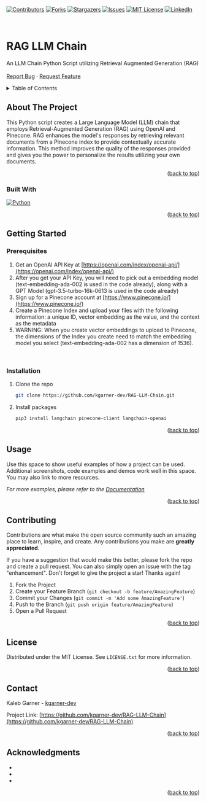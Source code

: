 <a name="readme-top"></a>

<!-- PROJECT SHIELDS -->
[![Contributors][contributors-shield]][contributors-url]
[![Forks][forks-shield]][forks-url]
[![Stargazers][stars-shield]][stars-url]
[![Issues][issues-shield]][issues-url]
[![MIT License][license-shield]][license-url]
[![LinkedIn][linkedin-shield]][linkedin-url]

<!-- PROJECT HEADER -->
<br />
<div>

<h1>RAG LLM Chain</h1>

  <p>
    An LLM Chain Python Script utilizing Retrieval Augmented Generation (RAG)
    <br />
    <br />
    <a href="https://github.com/kgarner-dev/RAG-LLM-Chain/issues/new?labels=bug&template=bug-report---.md">Report Bug</a>
    ·
    <a href="https://github.com/kgarner-dev/RAG-LLM-Chain/issues/new?labels=enhancement&template=feature-request---.md">Request Feature</a>
  </p>
</div>

<!-- TABLE OF CONTENTS -->
<details>
  <summary>Table of Contents</summary>
  <ol>
    <li>
      <a href="#about-the-project">About The Project</a>
      <ul>
        <li><a href="#built-with">Built With</a></li>
      </ul>
    </li>
    <li>
      <a href="#getting-started">Getting Started</a>
      <ul>
        <li><a href="#prerequisites">Prerequisites</a></li>
        <li><a href="#installation">Installation</a></li>
      </ul>
    </li>
    <li><a href="#usage">Usage</a></li>
    <li><a href="#contributing">Contributing</a></li>
    <li><a href="#license">License</a></li>
    <li><a href="#contact">Contact</a></li>
    <li><a href="#acknowledgments">Acknowledgments</a></li>
  </ol>
</details>



<!-- ABOUT THE PROJECT -->
## About The Project

This Python script creates a Large Language Model (LLM) chain that employs Retrieval-Augmented Generation (RAG) using OpenAI and Pinecone. RAG enhances the model's responses by retrieving relevant documents from a Pinecone index to provide contextually accurate information. This method improves the quality of the responses provided and gives you the power to personalize the results utilizing your own documents.

<p align="right">(<a href="#readme-top">back to top</a>)</p>

### Built With

[![Python][python]][python-url]

<p align="right">(<a href="#readme-top">back to top</a>)</p>

<!-- GETTING STARTED -->
## Getting Started

### Prerequisites

1. Get an OpenAI API Key at [https://openai.com/index/openai-api/](https://openai.com/index/openai-api/)
2. After you get your API Key, you will need to pick out a embedding model (text-embedding-ada-002 is used in the code already), along with a GPT Model (gpt-3.5-turbo-16k-0613 is used in the code already)
3. Sign up for a Pinecone account at [https://www.pinecone.io/](https://www.pinecone.io/)
4. Create a Pinecone Index and upload your files with the following information: a unique ID, vector embedding as the value, and the context as the metadata
5. WARNING: When you create vector embeddings to upload to Pinecone, the dimensions of the Index you create need to match the embedding model you select (text-embedding-ada-002 has a dimension of 1536).
<br />

### Installation

1. Clone the repo
   ```sh
   git clone https://github.com/kgarner-dev/RAG-LLM-Chain.git
   ```
2. Install packages
   ```sh
   pip3 install langchain pinecone-client langchain-openai
   ```

<p align="right">(<a href="#readme-top">back to top</a>)</p>

<!-- USAGE EXAMPLES -->
## Usage

Use this space to show useful examples of how a project can be used. Additional screenshots, code examples and demos work well in this space. You may also link to more resources.

_For more examples, please refer to the [Documentation](https://example.com)_

<p align="right">(<a href="#readme-top">back to top</a>)</p>

<!-- CONTRIBUTING -->
## Contributing

Contributions are what make the open source community such an amazing place to learn, inspire, and create. Any contributions you make are **greatly appreciated**.

If you have a suggestion that would make this better, please fork the repo and create a pull request. You can also simply open an issue with the tag "enhancement".
Don't forget to give the project a star! Thanks again!

1. Fork the Project
2. Create your Feature Branch (`git checkout -b feature/AmazingFeature`)
3. Commit your Changes (`git commit -m 'Add some AmazingFeature'`)
4. Push to the Branch (`git push origin feature/AmazingFeature`)
5. Open a Pull Request

<p align="right">(<a href="#readme-top">back to top</a>)</p>

<!-- LICENSE -->
## License

Distributed under the MIT License. See `LICENSE.txt` for more information.

<p align="right">(<a href="#readme-top">back to top</a>)</p>

<!-- CONTACT -->
## Contact

Kaleb Garner - [kgarner-dev](https://github.com/kgarner-dev)

Project Link: [https://github.com/kgarner-dev/RAG-LLM-Chain](https://github.com/kgarner-dev/RAG-LLM-Chain)

<p align="right">(<a href="#readme-top">back to top</a>)</p>

<!-- ACKNOWLEDGMENTS -->
## Acknowledgments

* []()
* []()
* []()

<p align="right">(<a href="#readme-top">back to top</a>)</p>



<!-- MARKDOWN LINKS & IMAGES -->
<!-- https://www.markdownguide.org/basic-syntax/#reference-style-links -->
[contributors-shield]: https://img.shields.io/github/contributors/kgarner-dev/RAG-LLM-Chain/images/logo.svg?style=for-the-badge
[contributors-url]: https://github.com/kgarner-dev/RAG-LLM-Chain/graphs/contributors
[forks-shield]: https://img.shields.io/github/forks/kgarner-dev/RAG-LLM-Chain/images/logo.svg?style=for-the-badge
[forks-url]: https://github.com/kgarner-dev/RAG-LLM-Chain/network/members
[stars-shield]: https://img.shields.io/github/stars/kgarner-dev/RAG-LLM-Chain/images/logo.svg?style=for-the-badge
[stars-url]: https://github.com/kgarner-dev/RAG-LLM-Chain/stargazers
[issues-shield]: https://img.shields.io/github/issues/kgarner-dev/RAG-LLM-Chain/images/logo.svg?style=for-the-badge
[issues-url]: https://github.com/kgarner-dev/RAG-LLM-Chain/issues
[license-shield]: https://img.shields.io/github/license/kgarner-dev/RAG-LLM-Chain/images/logo.svg?style=for-the-badge
[license-url]: https://github.com/kgarner-dev/RAG-LLM-Chain/blob/master/LICENSE.txt
[linkedin-shield]: https://img.shields.io/badge/-LinkedIn-black.svg?style=for-the-badge&logo=linkedin&colorB=555
[linkedin-url]: https://linkedin.com/in/kalebgarner/
[product-screenshot]: images/screenshot.png
[python]: https://img.shields.io/badge/python-3670A0?style=for-the-badge&logo=python&logoColor=ffdd54
[python-url]: https://www.python.org/
